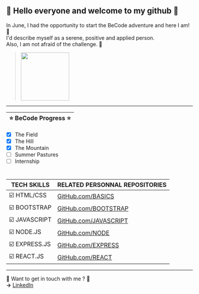 ## 👋 Hello everyone and welcome to my github 👋  
In June, I had the opportunity to start the BeCode adventure and here I am! 💯  
I'd describe myself as a serene, positive and applied person.  
Also, I am not afraid of the challenge. 💪

> <img src="https://cdn.iconscout.com/icon/free/png-256/react-3-1175109.png" width="130px">

---

|:star: BeCode Progress :star:|
|-|
- [X] The Field
- [X] The Hill
- [X] The Mountain
- [ ] Summer Pastures
- [ ] Internship

#

|**TECH SKILLS**|RELATED PERSONNAL REPOSITORIES|
|---------------|--------------------|
| ☑️ HTML/CSS   |[GitHub.com/BASICS](http://github.com/SimBasics)|
| ☑️ BOOTSTRAP  |[GitHub.com/BOOTSTRAP](http://github.com/SimBootstrap)|
| ☑️ JAVASCRIPT |[GitHub.com/JAVASCRIPT](http://github.com/SimJavascript)|
| ☑️ NODE.JS    |[GitHub.com/NODE](https://github.com/SimNode)|
| ☑️ EXPRESS.JS |[GitHub.com/EXPRESS](https://github.com/SimExpress)|
| ☑️ REACT.JS   |[GitHub.com/REACT](https://github.com/SimReact)|

---

:email: Want to get in touch with me ? :email:  
**→** [LinkedIn](https://www.linkedin.com/in/simon-duquaine/)

<!--
**simonduquaine/simonduquaine** is a ✨ _special_ ✨ repository because its `README.md` (this file) appears on your GitHub profile.

Here are some ideas to get you started:

- 🔭 I’m currently working on ...
- 🌱 I’m currently learning ...
- 👯 I’m looking to collaborate on ...
- 🤔 I’m looking for help with ...
- 💬 Ask me about ...
- 📫 How to reach me: ...
- 😄 Pronouns: ...
- ⚡ Fun fact: ...
-->
